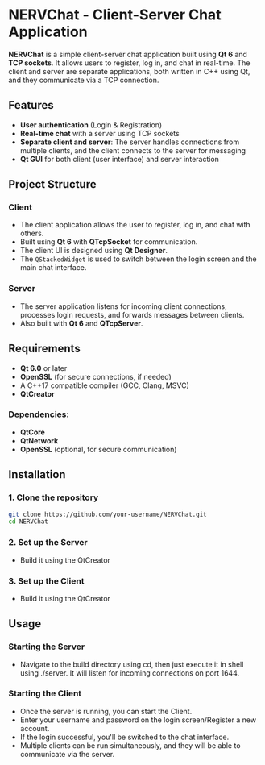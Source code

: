 # NERVChat - Client-Server Chat Application

**NERVChat** is a simple client-server chat application built using **Qt 6** and **TCP sockets**. It allows users to register, log in, and chat in real-time. The client and server are separate applications, both written in C++ using Qt, and they communicate via a TCP connection.

## Features
- **User authentication** (Login & Registration)
- **Real-time chat** with a server using TCP sockets
- **Separate client and server**: The server handles connections from multiple clients, and the client connects to the server for messaging
- **Qt GUI** for both client (user interface) and server interaction

## Project Structure

### Client
- The client application allows the user to register, log in, and chat with others.
- Built using **Qt 6** with **QTcpSocket** for communication.
- The client UI is designed using **Qt Designer**.
- The `QStackedWidget` is used to switch between the login screen and the main chat interface.

### Server
- The server application listens for incoming client connections, processes login requests, and forwards messages between clients.
- Also built with **Qt 6** and **QTcpServer**.

## Requirements

- **Qt 6.0** or later
- **OpenSSL** (for secure connections, if needed)
- A C++17 compatible compiler (GCC, Clang, MSVC)
- **QtCreator**

### Dependencies:
- **QtCore**
- **QtNetwork**
- **OpenSSL** (optional, for secure communication)

## Installation

### 1. Clone the repository

```bash
git clone https://github.com/your-username/NERVChat.git
cd NERVChat
```
### 2. Set up the Server
- Build it using the QtCreator
  
### 3. Set up the Client
- Build it using the QtCreator

## Usage

### Starting the Server
- Navigate to the build directory using cd, then just execute it in shell using ./server. It will listen for incoming connections on port 1644.

### Starting the Client
- Once the server is running, you can start the Client.
- Enter your username and password on the login screen/Register a new account.
- If the login successful, you'll be switched to the chat interface.
- Multiple clients can be run simultaneously, and they will be able to communicate via the server.
